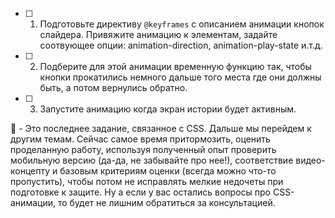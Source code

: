 - [ ] 1. Подготовьте директиву `@keyframes` с описанием анимации кнопок слайдера. Привяжите анимацию к элементам, задайте соотвующее опции: animation-direction, animation-play-state и.т.д.
- [ ] 2. Подберите для этой анимации временную функцию так, чтобы кнопки прокатились немного дальше того места где они должны быть, а потом вернулись обратно.
- [ ] 3. Запустите анимацию когда экран истории будет активным.

:large_blue_diamond: - Это последнее задание, связанное с CSS. Дальше мы перейдем к другим темам. Сейчас самое время притормозить, оценить проделанную работу, используя полученный опыт проверить мобильную версию (да-да, не забывайте про нее!), соответствие видео-концепту и базовым критериям оценки (всегда можно что-то пропустить), чтобы потом не исправлять мелкие недочеты при подготовке к защите. Ну а если у вас остались вопросы про CSS-анимации, то будет не лишним обратиться за консультацией.

